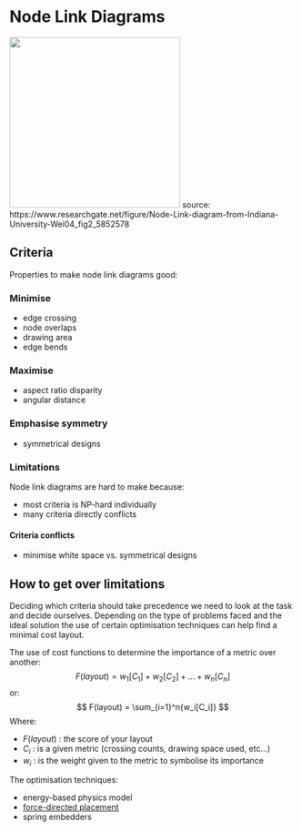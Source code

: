 # Node Link Diagrams

<img src="https://www.researchgate.net/profile/Jean-Daniel-Fekete/publication/5852578/figure/fig2/AS:277672610549762@1443213717100/Node-Link-diagram-from-Indiana-University-Wei04.png" height=300 width="auto">
source: https://www.researchgate.net/figure/Node-Link-diagram-from-Indiana-University-Wei04_fig2_5852578

## Criteria
Properties to make node link diagrams good:  

### Minimise
- edge crossing  
- node overlaps
- drawing area
- edge bends 

### Maximise
* aspect ratio disparity 
* angular distance

### Emphasise symmetry
- symmetrical designs 

### Limitations  
Node link diagrams are hard to make because:
- most criteria is NP-hard individually 
- many criteria directly conflicts

#### Criteria conflicts
- minimise white space vs. symmetrical designs

## How to get over limitations 
Deciding which criteria should take precedence we need to look at the task and decide ourselves. Depending on the type of problems faced and the ideal solution the use of certain optimisation techniques can help find a minimal cost layout. 

The use of cost functions to determine the importance of a metric over another:
$$ F(layout) = w_1[C_1] + w_2[C_2] + ... + w_n[C_n]$$
or:
$$ F(layout) = \sum_{i=1}^n{w_i[C_i]} $$
Where: 
- $F(layout)$ : the score of your layout
- $C_i$ : is a given metric (crossing counts, drawing space used, etc...)
- $w_i$ : is the weight given to the metric to symbolise its importance 

The optimisation techniques:
- energy-based physics model
- [force-directed placement](academic/visual-analytics/visual-idioms/networks/force-directed-placement.md)
- spring embedders

